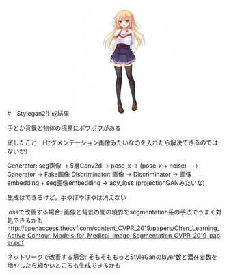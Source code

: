 #　Stylegan2生成結果
![80000iter](https://github.com/syuuuuukun/anime_gan/blob/master/gans/stylegan2/imgs/80000.png)


手とか背景と物体の境界にボワボワがある

試したこと
（セグメンテーション画像みたいなのを入れたら解決できるのではないか）

Generator: seg画像 -> 5層Conv2d -> pose_x -> (pose_x + noise)　-> Ganerator -> Fake画像
Discriminator: 画像 -> Discriminator -> 画像embedding + seg画像embedding -> adv_loss
(projectionGANみたいな)

生成はできるけど，手やぼやぼやは消えない

lossで改善する場合: 画像と背景の間の境界をsegmentation系の手法でうまく対処できるかも
http://openaccess.thecvf.com/content_CVPR_2019/papers/Chen_Learning_Active_Contour_Models_for_Medical_Image_Segmentation_CVPR_2019_paper.pdf

ネットワークで改善する場合: そもそももっとStyleGanのlayer数と潜在変数を増やしたら細かいところも生成できるかも